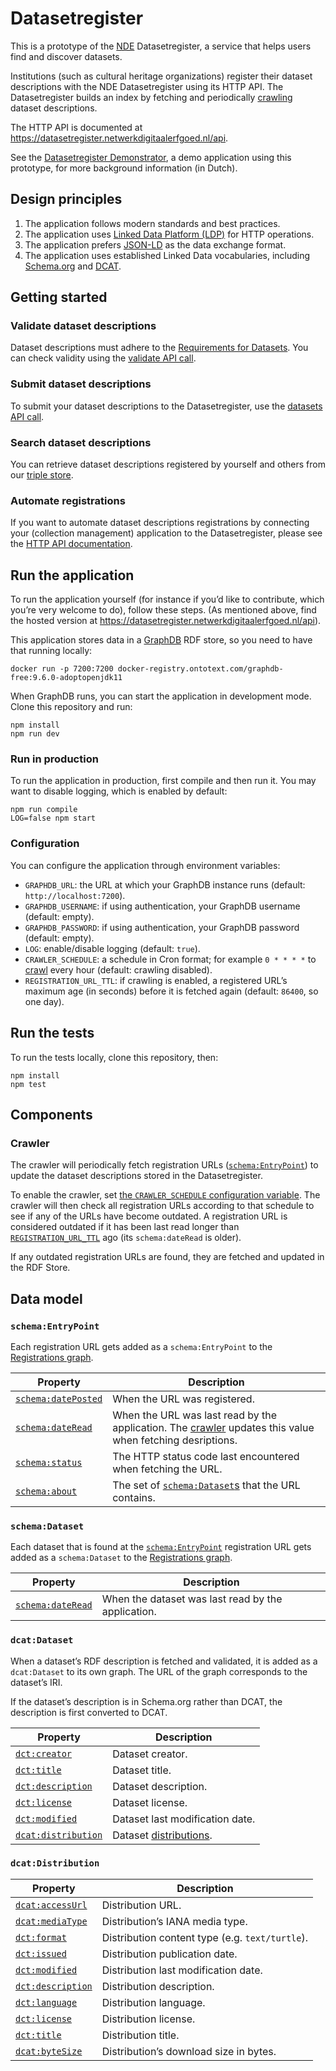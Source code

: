 # Datasetregister

This is a prototype of the [NDE](https://www.netwerkdigitaalerfgoed.nl/en/about-us/) Datasetregister,
a service that helps users find and discover datasets.

Institutions (such as cultural heritage organizations) register their dataset descriptions with the NDE Datasetregister
using its HTTP API. The Datasetregister builds an index by fetching and periodically [crawling](#crawler) dataset descriptions.

The HTTP API is documented at https://datasetregister.netwerkdigitaalerfgoed.nl/api.

See the [Datasetregister Demonstrator](https://datasetregister.netwerkdigitaalerfgoed.nl),
a demo application using this prototype, for more background information (in Dutch).

## Design principles

1. The application follows modern standards and best practices.
2. The application uses [Linked Data Platform (LDP)](https://www.w3.org/TR/ldp/) for HTTP operations.
3. The application prefers [JSON-LD](http://json-ld.org) as the data exchange format.
4. The application uses established Linked Data vocabularies,
   including [Schema.org](https://schema.org) and [DCAT](https://www.w3.org/TR/vocab-dcat-2/).

## Getting started

### Validate dataset descriptions

Dataset descriptions must adhere to the [Requirements for Datasets](https://netwerk-digitaal-erfgoed.github.io/requirements-datasets/).
You can check validity using the [validate API call](https://datasetregister.netwerkdigitaalerfgoed.nl/api/static/index.html#/default/validate).

### Submit dataset descriptions

To submit your dataset descriptions to the Datasetregister,
use the [datasets API call](https://datasetregister.netwerkdigitaalerfgoed.nl/api/static/index.html#/default/post_datasets).

### Search dataset descriptions

You can retrieve dataset descriptions registered by yourself and others
from our [triple store](http://triplestore.netwerkdigitaalerfgoed.nl).

### Automate registrations

If you want to automate dataset descriptions registrations
by connecting your (collection management) application to the Datasetregister,
please see the [HTTP API documentation](https://datasetregister.netwerkdigitaalerfgoed.nl/api).

## Run the application

To run the application yourself (for instance if you’d like to contribute, which you’re very welcome to do),
follow these steps.
(As mentioned above, find the hosted version at https://datasetregister.netwerkdigitaalerfgoed.nl/api).

This application stores data in a [GraphDB](https://graphdb.ontotext.com) RDF store, so you need to have that running
locally:

```
docker run -p 7200:7200 docker-registry.ontotext.com/graphdb-free:9.6.0-adoptopenjdk11
```

When GraphDB runs, you can start the application in development mode. Clone this repository and run:

```
npm install
npm run dev
```

### Run in production

To run the application in production, first compile and then run it. You may want to disable logging, which is enabled
by default:

```
npm run compile
LOG=false npm start
```

### Configuration

You can configure the application through environment variables:

- `GRAPHDB_URL`: the URL at which your GraphDB instance runs (default: `http://localhost:7200`).
- `GRAPHDB_USERNAME`: if using authentication, your GraphDB username (default: empty).
- `GRAPHDB_PASSWORD`: if using authentication, your GraphDB password (default: empty).
- `LOG`: enable/disable logging (default: `true`).
- `CRAWLER_SCHEDULE`: a schedule in Cron format; for example `0 * * * *` to [crawl](#crawler) every hour
  (default: crawling disabled).
- `REGISTRATION_URL_TTL`: if crawling is enabled, a registered URL’s maximum age (in seconds) before it is fetched again
  (default: `86400`, so one day).

## Run the tests

To run the tests locally, clone this repository, then:

```
npm install
npm test
```

## Components

### Crawler

The crawler will periodically fetch registration URLs ([`schema:EntryPoint`](#schemaentrypoint)) to update the dataset descriptions stored in the Datasetregister. 

To enable the crawler, set [the `CRAWLER_SCHEDULE` configuration variable](#configuration).
The crawler will then check all registration URLs according to that schedule to see if any of the URLs have become outdated.
A registration URL is considered outdated if it has been last read longer than
[`REGISTRATION_URL_TTL`](#configuration) ago (its `schema:dateRead` is older).

If any outdated registration URLs are found, they are fetched and updated in the RDF Store.

## Data model

### `schema:EntryPoint`

Each registration URL gets added as a `schema:EntryPoint` to the
[Registrations graph](https://triplestore.netwerkdigitaalerfgoed.nl/resource?uri=https:%2F%2Fdemo.netwerkdigitaalerfgoed.nl%2Fregistry%2Fregistrations&role=context).

| Property | Description |
| ------------- | ------------- |
| [`schema:datePosted`](https://schema.org/datePosted) | When the URL was registered. |
| [`schema:dateRead`](https://schema.org/dateRead) | When the URL was last read by the application. The [crawler](#crawler) updates this value when fetching desriptions. |
| [`schema:status`](https://schema.org/status) | The HTTP status code last encountered when fetching the URL. |
| [`schema:about`](https://schema.org/about) | The set of [`schema:Dataset`s](#schemadataset) that the URL contains. |

### `schema:Dataset`

Each dataset that is found at the [`schema:EntryPoint`](#schemaentrypoint) registration URL gets added as a
`schema:Dataset` to the 
[Registrations graph](https://triplestore.netwerkdigitaalerfgoed.nl/resource?uri=https:%2F%2Fdemo.netwerkdigitaalerfgoed.nl%2Fregistry%2Fregistrations&role=context).

| Property | Description |
| -------- | ----------- |
| [`schema:dateRead`](https://schema.org/dateRead) | When the dataset was last read by the application. |

### `dcat:Dataset`

When a dataset’s RDF description is fetched and validated, it is added as a `dcat:Dataset` to its own graph. The URL
of the graph corresponds to the dataset’s IRI.

If the dataset’s description is in Schema.org rather than DCAT, the description is first converted to DCAT.

| Property | Description |
| -------- | ----------- |
| [`dct:creator`](http://purl.org/dc/terms/creator) | Dataset creator. |
| [`dct:title`](http://purl.org/dc/terms/title) | Dataset title. |
| [`dct:description`](http://purl.org/dc/terms/description) | Dataset description. |
| [`dct:license`](http://purl.org/dc/terms/license) | Dataset license. |
| [`dct:modified`](http://purl.org/dc/terms/modified) | Dataset last modification date. |
| [`dcat:distribution`](https://www.w3.org/TR/vocab-dcat-3/#Property:dataset_distribution) | Dataset [distributions](#dcatdistribution). |

### `dcat:Distribution`

| Property | Description |
| -------- | ----------- |
| [`dcat:accessUrl`](https://www.w3.org/TR/vocab-dcat-3/) | Distribution URL. |
| [`dcat:mediaType`](https://www.w3.org/TR/vocab-dcat-3/) | Distribution’s IANA media type. |
| [`dct:format`](http://purl.org/dc/terms/format) | Distribution content type (e.g. `text/turtle`). |
| [`dct:issued`](http://purl.org/dc/terms/issued) | Distribution publication date. |
| [`dct:modified`](http://purl.org/dc/terms/issued) | Distribution last modification date. |
| [`dct:description`](http://purl.org/dc/terms/description) | Distribution description. |
| [`dct:language`](http://purl.org/dc/terms/language) | Distribution language. |
| [`dct:license`](http://purl.org/dc/terms/license) | Distribution license. |
| [`dct:title`](http://purl.org/dc/terms/license) | Distribution title. |
| [`dcat:byteSize`](https://www.w3.org/TR/vocab-dcat-3/) | Distribution’s download size in bytes. |
